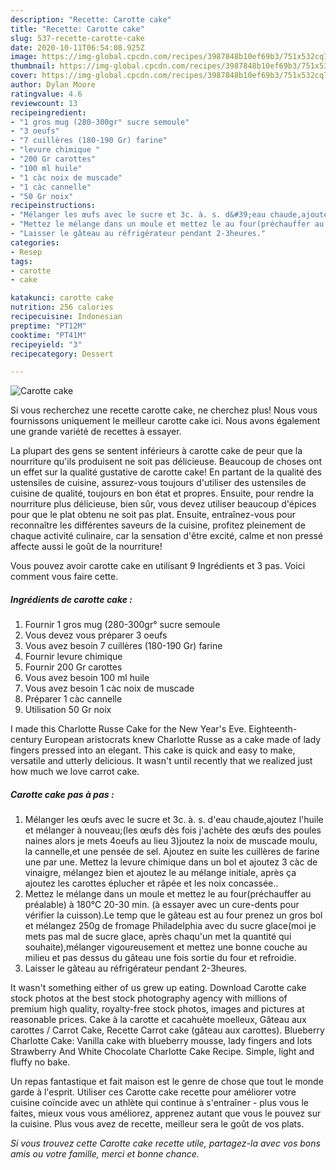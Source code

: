 ```yaml
---
description: "Recette: Carotte cake"
title: "Recette: Carotte cake"
slug: 537-recette-carotte-cake
date: 2020-10-11T06:54:08.925Z
image: https://img-global.cpcdn.com/recipes/3987848b10ef69b3/751x532cq70/carotte-cake-photo-principale-de-la-recette.jpg
thumbnail: https://img-global.cpcdn.com/recipes/3987848b10ef69b3/751x532cq70/carotte-cake-photo-principale-de-la-recette.jpg
cover: https://img-global.cpcdn.com/recipes/3987848b10ef69b3/751x532cq70/carotte-cake-photo-principale-de-la-recette.jpg
author: Dylan Moore
ratingvalue: 4.6
reviewcount: 13
recipeingredient:
- "1 gros mug (280-300gr° sucre semoule"
- "3 oeufs"
- "7 cuillères (180-190 Gr) farine"
- "levure chimique "
- "200 Gr carottes"
- "100 ml huile"
- "1 càc noix de muscade"
- "1 càc cannelle"
- "50 Gr noix"
recipeinstructions:
- "Mélanger les œufs avec le sucre et 3c. à. s. d&#39;eau chaude,ajoutez l&#39;huile et mélanger à nouveau;(les œufs dès fois j&#39;achète des œufs des poules naines alors je mets 4oeufs au lieu 3)joutez la noix de muscade moulu, la cannelle,et une pensée de sel. Ajoutez en suite les cuillères de farine une par une. Mettez la levure chimique dans un bol et ajoutez 3 càc de vinaigre, mélangez bien et ajoutez le au mélange initiale, après ça ajoutez les carottes éplucher et râpée et les noix concassée.."
- "Mettez le mélange dans un moule et mettez le au four(préchauffer au préalable) à 180°C 20-30 min. (à essayer avec un cure-dents pour vérifier la cuisson).Le temp que le gâteau est au four prenez un gros bol et mélangez 250g de fromage Philadelphia avec du sucre glace(moi je mets pas mal de sucre glace, après chaqu&#39;un met la quantité qui souhaite),mélanger vigoureusement et mettez une bonne couche au milieu et pas dessus du gâteau une fois sortie du four et refroidie."
- "Laisser le gâteau au réfrigérateur pendant 2-3heures."
categories:
- Resep
tags:
- carotte
- cake

katakunci: carotte cake 
nutrition: 256 calories
recipecuisine: Indonesian
preptime: "PT12M"
cooktime: "PT41M"
recipeyield: "3"
recipecategory: Dessert

---
```



![Carotte cake](https://img-global.cpcdn.com/recipes/3987848b10ef69b3/751x532cq70/carotte-cake-photo-principale-de-la-recette.jpg)

Si vous recherchez une recette carotte cake, ne cherchez plus! Nous vous fournissons uniquement le meilleur carotte cake ici. Nous avons également une grande variété de recettes à essayer.

La plupart des gens se sentent inférieurs à carotte cake de peur que la nourriture qu'ils produisent ne soit pas délicieuse. Beaucoup de choses ont un effet sur la qualité gustative de carotte cake! En partant de la qualité des ustensiles de cuisine, assurez-vous toujours d'utiliser des ustensiles de cuisine de qualité, toujours en bon état et propres. Ensuite, pour rendre la nourriture plus délicieuse, bien sûr, vous devez utiliser beaucoup d'épices pour que le plat obtenu ne soit pas plat. Ensuite, entraînez-vous pour reconnaître les différentes saveurs de la cuisine, profitez pleinement de chaque activité culinaire, car la sensation d'être excité, calme et non pressé affecte aussi le goût de la nourriture!

<!--inarticleads1-->

Vous pouvez avoir carotte cake en utilisant 9 Ingrédients et 3 pas. Voici comment vous faire cette.

##### Ingrédients de carotte cake :

1. Fournir 1 gros mug (280-300gr° sucre semoule
1. Vous devez vous préparer 3 oeufs
1. Vous avez besoin 7 cuillères (180-190 Gr) farine
1. Fournir levure chimique 
1. Fournir 200 Gr carottes
1. Vous avez besoin 100 ml huile
1. Vous avez besoin 1 càc noix de muscade
1. Préparer 1 càc cannelle
1. Utilisation 50 Gr noix


I made this Charlotte Russe Cake for the New Year&#39;s Eve. Eighteenth-century European aristocrats knew Charlotte Russe as a cake made of lady fingers pressed into an elegant. This cake is quick and easy to make, versatile and utterly delicious. It wasn&#39;t until recently that we realized just how much we love carrot cake. 

<!--inarticleads2-->

##### Carotte cake pas à pas :

1. Mélanger les œufs avec le sucre et 3c. à. s. d&#39;eau chaude,ajoutez l&#39;huile et mélanger à nouveau;(les œufs dès fois j&#39;achète des œufs des poules naines alors je mets 4oeufs au lieu 3)joutez la noix de muscade moulu, la cannelle,et une pensée de sel. Ajoutez en suite les cuillères de farine une par une. Mettez la levure chimique dans un bol et ajoutez 3 càc de vinaigre, mélangez bien et ajoutez le au mélange initiale, après ça ajoutez les carottes éplucher et râpée et les noix concassée..
1. Mettez le mélange dans un moule et mettez le au four(préchauffer au préalable) à 180°C 20-30 min. (à essayer avec un cure-dents pour vérifier la cuisson).Le temp que le gâteau est au four prenez un gros bol et mélangez 250g de fromage Philadelphia avec du sucre glace(moi je mets pas mal de sucre glace, après chaqu&#39;un met la quantité qui souhaite),mélanger vigoureusement et mettez une bonne couche au milieu et pas dessus du gâteau une fois sortie du four et refroidie.
1. Laisser le gâteau au réfrigérateur pendant 2-3heures.


It wasn&#39;t something either of us grew up eating. Download Carotte cake stock photos at the best stock photography agency with millions of premium high quality, royalty-free stock photos, images and pictures at reasonable prices. Cake à la carotte et cacahuète moelleux, Gâteau aux carottes / Carrot Cake, Recette Carrot cake (gâteau aux carottes). Blueberry Charlotte Cake: Vanilla cake with blueberry mousse, lady fingers and lots Strawberry And White Chocolate Charlotte Cake Recipe. Simple, light and fluffy no bake. 

<!--inarticleads1-->

<p>
Un repas fantastique et fait maison est le genre de chose que tout le monde garde à l'esprit. Utiliser ces Carotte cake recette pour améliorer votre cuisine coïncide avec un athlète qui continue à s'entraîner - plus vous le faites, mieux vous vous améliorez, apprenez autant que vous le pouvez sur la cuisine. Plus vous avez de recette, meilleur sera le goût de vos plats.
</p>

<p>
<i>Si vous trouvez cette Carotte cake recette utile, partagez-la avec vos bons amis ou votre famille, merci et bonne chance.</i>
</p>
